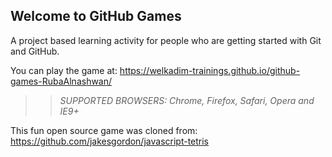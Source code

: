 ## Welcome to GitHub Games

A project based learning activity for people who are getting started with Git and GitHub.

You can play the game at: https://welkadim-trainings.github.io/github-games-RubaAlnashwan/


>> _*SUPPORTED BROWSERS*: Chrome, Firefox, Safari, Opera and IE9+_

This fun open source game was cloned from: https://github.com/jakesgordon/javascript-tetris

